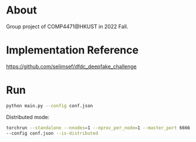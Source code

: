 # About
Group project of COMP4471@HKUST in 2022 Fall.

# Implementation Reference
https://github.com/selimsef/dfdc_deepfake_challenge

# Run

```bash
python main.py --config conf.json
```

Distributed mode:
```bash
torchrun --standalone --nnodes=1 --nproc_per_node=1 --master_port 6666 main.py
--config conf.json --is-distributed
```
